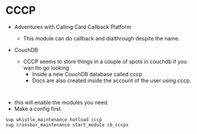 # CCCP

* Adventures with Calling Card Callback Platform
  * This module can do callback and dialthrough despite the name.

* CouchDB
  * CCCP seems to store things in a couple of spots in couchdb if you wan tto go looking
    * Inside a new CouchDB database called cccp
    * Docs are also created inside the account of the user using cccp.

```


```



* this will enable the modules you need.
* Make a config first.
```
sup whistle_maintenance hotload cccp
sup crossbar_maintenance start_module cb_cccps
```
  
